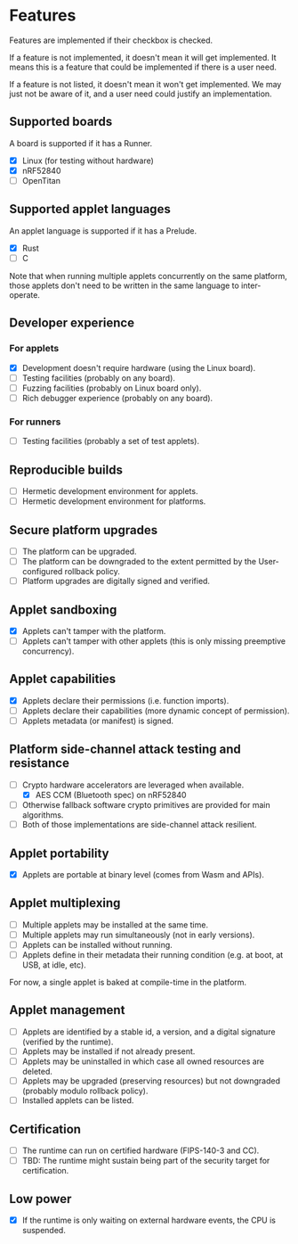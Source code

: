 # Features

Features are implemented if their checkbox is checked.

If a feature is not implemented, it doesn't mean it will get implemented.
It means this is a feature that could be implemented if there is a user need.

If a feature is not listed, it doesn't mean it won't get implemented. We may
just not be aware of it, and a user need could justify an implementation.

## Supported boards

A board is supported if it has a Runner.

- [x] Linux (for testing without hardware)
- [x] nRF52840
- [ ] OpenTitan

## Supported applet languages

An applet language is supported if it has a Prelude.

- [x] Rust
- [ ] C

Note that when running multiple applets concurrently on the same platform, those
applets don't need to be written in the same language to inter-operate.

## Developer experience

### For applets

- [x] Development doesn't require hardware (using the Linux board).
- [ ] Testing facilities (probably on any board).
- [ ] Fuzzing facilities (probably on Linux board only).
- [ ] Rich debugger experience (probably on any board).

### For runners

- [ ] Testing facilities (probably a set of test applets).

## Reproducible builds

- [ ] Hermetic development environment for applets.
- [ ] Hermetic development environment for platforms.

## Secure platform upgrades

- [ ] The platform can be upgraded.
- [ ] The platform can be downgraded to the extent permitted by the
      User-configured rollback policy.
- [ ] Platform upgrades are digitally signed and verified.

## Applet sandboxing

- [x] Applets can't tamper with the platform.
- [ ] Applets can't tamper with other applets (this is only missing preemptive
      concurrency).

## Applet capabilities

- [x] Applets declare their permissions (i.e. function imports).
- [ ] Applets declare their capabilities (more dynamic concept of permission).
- [ ] Applets metadata (or manifest) is signed.

## Platform side-channel attack testing and resistance

- [ ] Crypto hardware accelerators are leveraged when available.
   - [x] AES CCM (Bluetooth spec) on nRF52840
- [ ] Otherwise fallback software crypto primitives are provided for main
      algorithms.
- [ ] Both of those implementations are side-channel attack resilient.

## Applet portability

- [x] Applets are portable at binary level (comes from Wasm and APIs).

## Applet multiplexing

- [ ] Multiple applets may be installed at the same time.
- [ ] Multiple applets may run simultaneously (not in early versions).
- [ ] Applets can be installed without running.
- [ ] Applets define in their metadata their running condition (e.g. at boot, at
      USB, at idle, etc).

For now, a single applet is baked at compile-time in the platform.

## Applet management

- [ ] Applets are identified by a stable id, a version, and a digital signature
      (verified by the runtime).
- [ ] Applets may be installed if not already present.
- [ ] Applets may be uninstalled in which case all owned resources are deleted.
- [ ] Applets may be upgraded (preserving resources) but not downgraded
      (probably modulo rollback policy).
- [ ] Installed applets can be listed.

## Certification

- [ ] The runtime can run on certified hardware (FIPS-140-3 and CC).
- [ ] TBD: The runtime might sustain being part of the security target for
      certification.

## Low power

- [x] If the runtime is only waiting on external hardware events, the CPU is
      suspended.

